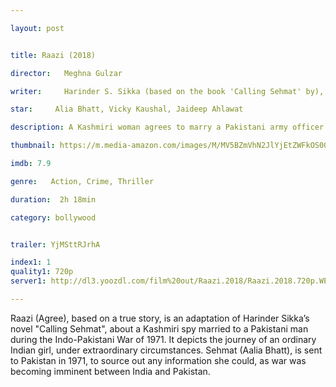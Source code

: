 ```yaml
---

layout: post


title: Raazi (2018)

director:   Meghna Gulzar

writer:     Harinder S. Sikka (based on the book 'Calling Sehmat' by), Meghna Gulzar (screenplay)

star:     Alia Bhatt, Vicky Kaushal, Jaideep Ahlawat

description: A Kashmiri woman agrees to marry a Pakistani army officer in order to spy on Pakistan during the Indo-Pakistan War of 1971.

thumbnail: https://m.media-amazon.com/images/M/MV5BZmVhN2JlYjEtZWFkOS00YzE0LThiNDMtMGI3NDA1MTk2ZDQ2XkEyXkFqcGdeQXVyODE5NzE3OTE@._V1_UY268_CR1,0,182,268_AL__QL50.jpg

imdb: 7.9

genre:   Action, Crime, Thriller 

duration:  2h 18min

category: bollywood


trailer: YjMSttRJrhA

index1: 1
quality1: 720p
server1: http://dl3.yoozdl.com/film%20out/Raazi.2018/Raazi.2018.720p.WEB-DL.mkv

---
```


Raazi (Agree), based on a true story, is an adaptation of Harinder Sikka’s novel "Calling Sehmat", about a Kashmiri spy married to a Pakistani man during the Indo-Pakistani War of 1971. It depicts the journey of an ordinary Indian girl, under extraordinary circumstances. Sehmat (Aalia Bhatt), is sent to Pakistan in 1971, to source out any information she could, as war was becoming imminent between India and Pakistan.